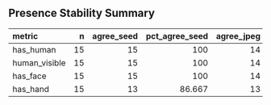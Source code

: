 ## Presence Stability Summary

| metric        |   n |   agree_seed |   pct_agree_seed |   agree_jpeg |   pct_agree_jpeg |
|:--------------|----:|-------------:|-----------------:|-------------:|-----------------:|
| has_human     |  15 |           15 |          100     |           14 |           93.333 |
| human_visible |  15 |           15 |          100     |           14 |           93.333 |
| has_face      |  15 |           15 |          100     |           14 |           93.333 |
| has_hand      |  15 |           13 |           86.667 |           13 |           86.667 |
